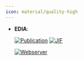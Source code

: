 ```yaml
---
icon: material/quality-high
---
```





- **EDIA**:   

    [![Publication](https://img.shields.io/badge/Publication-Citations:68-blue?style=for-the-badge&logo=bookstack)](https://doi.org/10.1021/acs.jcim.7b00391) 
    [![JIF](https://img.shields.io/badge/Impact_Factor-5.60-purple?style=for-the-badge&logo=academia)](https://doi.org/10.1021/acs.jcim.7b00391)

    [![Webserver](https://img.shields.io/badge/Webserver-online-brightgreen?style=for-the-badge&logo=cachet&logoColor=65FF8F)](https://proteins.plus/) 

